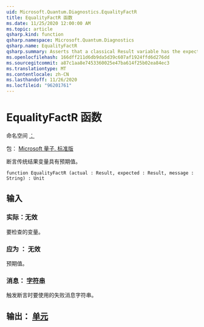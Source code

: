 ```yaml
---
uid: Microsoft.Quantum.Diagnostics.EqualityFactR
title: EqualityFactR 函数
ms.date: 11/25/2020 12:00:00 AM
ms.topic: article
qsharp.kind: function
qsharp.namespace: Microsoft.Quantum.Diagnostics
qsharp.name: EqualityFactR
qsharp.summary: Asserts that a classical Result variable has the expected value.
ms.openlocfilehash: 166dff211d6db9da5d39c607af1924ffd6d276dd
ms.sourcegitcommit: a87c1aa8e7453360025e47ba614f25b02ea84ec3
ms.translationtype: MT
ms.contentlocale: zh-CN
ms.lasthandoff: 11/26/2020
ms.locfileid: "96201761"
---
```

# <a name="equalityfactr-function"></a>EqualityFactR 函数

命名空间 [：](xref:Microsoft.Quantum.Diagnostics)

包： [Microsoft 量子. 标准版](https://nuget.org/packages/Microsoft.Quantum.Standard)


断言传统结果变量具有预期值。

```qsharp
function EqualityFactR (actual : Result, expected : Result, message : String) : Unit
```


## <a name="input"></a>输入

### <a name="actual--__invalidresult__"></a>实际：__无效 <Result>__

要检查的变量。


### <a name="expected--__invalidresult__"></a>应为 __： <Result> 无效__

预期值。


### <a name="message--string"></a>消息： [字符串](xref:microsoft.quantum.lang-ref.string)

触发断言时要使用的失败消息字符串。



## <a name="output--unit"></a>输出： [单元](xref:microsoft.quantum.lang-ref.unit)

